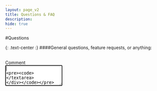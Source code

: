 ```yaml
---
layout: page_v2
title: Questions & FAQ
description: 
hide: true
---
```


<div class="bs-docs-section" markdown="1">

#Questions

{: .text-center :}
####General questions, feature requests, or anything:

<br>

<div class="form-horizontal">

  <div class="form-group">
    <label class="col-sm-2 control-label">Comment</label>
    <div class="col-sm-10">
      <textarea class="form-control" id="comment-field" rows="4" autofocus>
        
      </textarea>
    </div>
  </div>

  <div class="form-group">
    <label class="col-sm-2 control-label">Site Link</label>
    <div class="col-sm-10">
      <input class="form-control" id="site-field" placeholder="http://" autofocus required>
    </div>
  </div>

  <div class="form-group">
    <label class="col-sm-2 control-label">Email</label>
    <div class="col-sm-10">
      <input class="form-control" placeholder="Email" id="email-field" required>
    </div>
  </div>
  <div class="form-group">
    <div class="col-sm-offset-2 col-sm-10">
      <button class="btn btn-primary btn-lg" id="submit-comment" onclick="submitComment()">Send</button>
    </div>
  </div>
</div>

</div>

